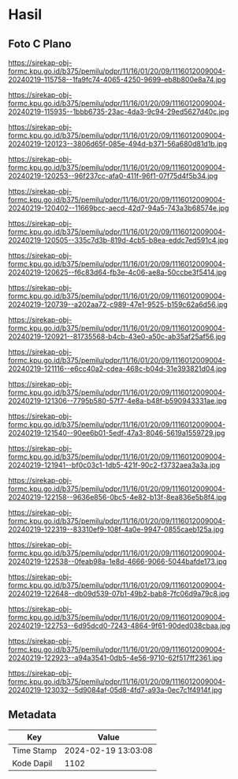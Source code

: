 # Hasil

## Foto C Plano

https://sirekap-obj-formc.kpu.go.id/b375/pemilu/pdpr/11/16/01/20/09/1116012009004-20240219-115758--1fa9fc74-4065-4250-9699-eb8b800e8a74.jpg

https://sirekap-obj-formc.kpu.go.id/b375/pemilu/pdpr/11/16/01/20/09/1116012009004-20240219-115935--1bbb6735-23ac-4da3-9c94-29ed5627d40c.jpg

https://sirekap-obj-formc.kpu.go.id/b375/pemilu/pdpr/11/16/01/20/09/1116012009004-20240219-120123--3806d65f-085e-494d-b371-56a680d81d1b.jpg

https://sirekap-obj-formc.kpu.go.id/b375/pemilu/pdpr/11/16/01/20/09/1116012009004-20240219-120253--96f237cc-afa0-411f-96f1-07f75d4f5b34.jpg

https://sirekap-obj-formc.kpu.go.id/b375/pemilu/pdpr/11/16/01/20/09/1116012009004-20240219-120402--11669bcc-aecd-42d7-94a5-743a3b68574e.jpg

https://sirekap-obj-formc.kpu.go.id/b375/pemilu/pdpr/11/16/01/20/09/1116012009004-20240219-120505--335c7d3b-819d-4cb5-b8ea-eddc7ed591c4.jpg

https://sirekap-obj-formc.kpu.go.id/b375/pemilu/pdpr/11/16/01/20/09/1116012009004-20240219-120625--f6c83d64-fb3e-4c06-ae8a-50ccbe3f5414.jpg

https://sirekap-obj-formc.kpu.go.id/b375/pemilu/pdpr/11/16/01/20/09/1116012009004-20240219-120739--a202aa72-c989-47e1-9525-b159c62a6d56.jpg

https://sirekap-obj-formc.kpu.go.id/b375/pemilu/pdpr/11/16/01/20/09/1116012009004-20240219-120921--81735568-b4cb-43e0-a50c-ab35af25af56.jpg

https://sirekap-obj-formc.kpu.go.id/b375/pemilu/pdpr/11/16/01/20/09/1116012009004-20240219-121116--e6cc40a2-cdea-468c-b04d-31e393821d04.jpg

https://sirekap-obj-formc.kpu.go.id/b375/pemilu/pdpr/11/16/01/20/09/1116012009004-20240219-121306--7795b580-57f7-4e8a-b48f-b590943331ae.jpg

https://sirekap-obj-formc.kpu.go.id/b375/pemilu/pdpr/11/16/01/20/09/1116012009004-20240219-121540--90ee6b01-5edf-47a3-8046-5619a1559729.jpg

https://sirekap-obj-formc.kpu.go.id/b375/pemilu/pdpr/11/16/01/20/09/1116012009004-20240219-121941--bf0c03c1-1db5-421f-90c2-f3732aea3a3a.jpg

https://sirekap-obj-formc.kpu.go.id/b375/pemilu/pdpr/11/16/01/20/09/1116012009004-20240219-122158--9636e856-0bc5-4e82-b13f-8ea836e5b8f4.jpg

https://sirekap-obj-formc.kpu.go.id/b375/pemilu/pdpr/11/16/01/20/09/1116012009004-20240219-122319--83310ef9-108f-4a0e-9947-0855caeb125a.jpg

https://sirekap-obj-formc.kpu.go.id/b375/pemilu/pdpr/11/16/01/20/09/1116012009004-20240219-122538--0feab98a-1e8d-4666-9066-5044bafde173.jpg

https://sirekap-obj-formc.kpu.go.id/b375/pemilu/pdpr/11/16/01/20/09/1116012009004-20240219-122648--db09d539-07b1-49b2-bab8-7fc06d9a79c8.jpg

https://sirekap-obj-formc.kpu.go.id/b375/pemilu/pdpr/11/16/01/20/09/1116012009004-20240219-122753--6d95dcd0-7243-4864-9f61-90ded038cbaa.jpg

https://sirekap-obj-formc.kpu.go.id/b375/pemilu/pdpr/11/16/01/20/09/1116012009004-20240219-122923--a94a3541-0db5-4e56-9710-62f517ff2361.jpg

https://sirekap-obj-formc.kpu.go.id/b375/pemilu/pdpr/11/16/01/20/09/1116012009004-20240219-123032--5d9084af-05d8-4fd7-a93a-0ec7c1f4914f.jpg


## Metadata

| Key        | Value               |
| ---------- | ------------------- |
| Time Stamp | 2024-02-19 13:03:08 |
| Kode Dapil | 1102                |



